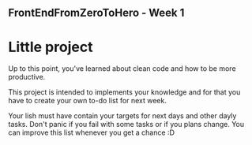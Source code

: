 ## FrontEndFromZeroToHero - Week 1

# Little project

Up to this point, you've learned about clean code and how to be more productive. 

This project is intended to implements your knowledge and for that you have to create your own to-do list for next week.

Your lish must have contain your targets for next days and other dayly tasks. Don't panic if you fail with some tasks or if you plans change. You can improve this list whenever you get a chance :D
